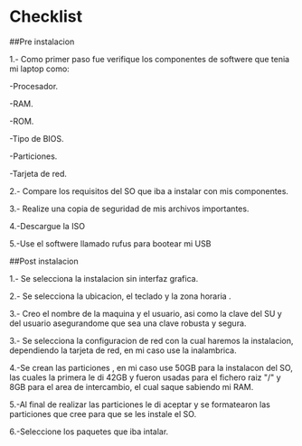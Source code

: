 # Checklist

##Pre instalacion 

1.- Como primer paso fue verifique los componentes de softwere que tenia mi laptop como:
  
  -Procesador.
  
  -RAM.
  
  -ROM.
  
  -Tipo de BIOS.
  
  -Particiones.
  
  -Tarjeta de red.

2.- Compare los requisitos del SO que iba a instalar con mis componentes.

3.- Realize una copia de seguridad de mis archivos importantes.

4.-Descargue la ISO

5.-Use el softwere llamado rufus para bootear mi USB

##Post instalacion

1.- Se selecciona la instalacion sin interfaz grafica.

2.- Se selecciona la ubicacion, el teclado y la zona horaria .

3.- Creo el nombre de la maquina y el usuario, asi como la clave del SU y del usuario asegurandome que sea una clave robusta y segura.

3.- Se selecciona la configuracion de red con la cual  haremos la instalacion, dependiendo la tarjeta de red, en mi caso use la inalambrica.

4.-Se crean las particiones , en mi caso use 50GB para la instalacon del SO, las cuales la primera le di 42GB y fueron usadas para el fichero raiz "/" y 8GB para el area de 
intercambio, el cual saque sabiendo  mi RAM.

5.-Al final de realizar las particiones le di aceptar y se formatearon las particiones que cree para que se les instale el SO.

6.-Seleccione los paquetes que iba intalar.

